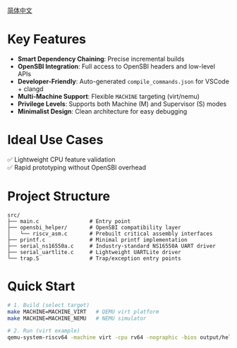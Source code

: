 [简体中文](README_CH.md)

# Key Features
- **Smart Dependency Chaining**: Precise incremental builds  
- **OpenSBI Integration**: Full access to OpenSBI headers and low-level APIs  
- **Developer-Friendly**: Auto-generated `compile_commands.json` for VSCode + clangd  
- **Multi-Machine Support**: Flexible `MACHINE` targeting (virt/nemu)  
- **Privilege Levels**: Supports both Machine (M) and Supervisor (S) modes  
- **Minimalist Design**: Clean architecture for easy debugging  

# Ideal Use Cases
✅ Lightweight CPU feature validation  
✅ Rapid prototyping without OpenSBI overhead  

# Project Structure
```text
src/
├── main.c                # Entry point
├── opensbi_helper/       # OpenSBI compatibility layer
│   └── riscv_asm.c       # Prebuilt critical assembly interfaces
├── printf.c              # Minimal printf implementation
├── serial_ns16550a.c     # Industry-standard NS16550A UART driver
├── serial_uartlite.c     # Lightweight UARTLite driver
└── trap.S                # Trap/exception entry points
```

# Quick Start
```bash
# 1. Build (select target)
make MACHINE=MACHINE_VIRT   # QEMU virt platform
make MACHINE=MACHINE_NEMU   # NEMU simulator

# 2. Run (virt example)
qemu-system-riscv64 -machine virt -cpu rv64 -nographic -bios output/hello.elf
```
